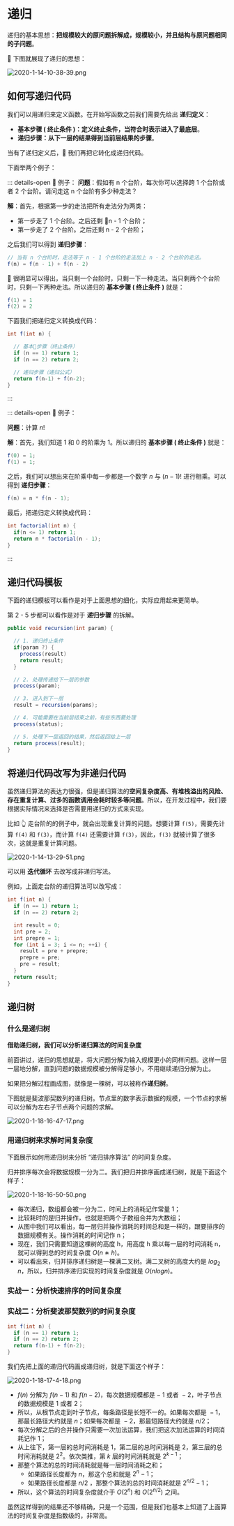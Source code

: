 # 递归

递归的基本思想：**把规模较大的原问题拆解成，规模较小，并且结构与原问题相同的子问题**。

 下图就展现了递归的思想：

![2020-1-14-10-38-39.png](https://garrik-default-imgs.oss-accelerate.aliyuncs.com/imgs/2020-1-14-10-38-39.png)

## 如何写递归代码

我们可以用递归来定义函数。在开始写函数之前我们需要先给出 **递归定义**：

- **基本步骤 ( 终止条件 )：定义终止条件，当符合时表示进入了最底层**。
- **递归步骤：从下一层的结果得到当前层结果的步骤**。

当有了递归定义后， 我们再把它转化成递归代码。

下面举两个例子：

::: details-open 🌰 例子：
**问题**：假如有 n 个台阶，每次你可以选择跨 1 个台阶或者 2 个台阶。请问走这 n 个台阶有多少种走法？

**解**：首先，根据第一步的走法把所有走法分为两类：

- 第一步走了 1 个台阶。之后还剩 n - 1 个台阶；
- 第一步走了 2 个台阶。之后还剩 n - 2 个台阶；

之后我们可以得到 **递归步骤**：

```java
// 当有 n 个台阶时，走法等于 n - 1 个台阶的走法加上 n - 2 个台阶的走法。
f(n) = f(n - 1) + f(n - 2)
```


很明显可以得出，当只剩一个台阶时，只剩一下一种走法。当只剩两个个台阶时，只剩一下两种走法。所以递归的 **基本步骤 ( 终止条件 )** 就是：

```java
f(1) = 1
f(2) = 2
```

下面我们把递归定义转换成代码：

```java
int f(int n) {

  // 基本步骤（终止条件）
  if (n == 1) return 1;
  if (n == 2) return 2;

  // 递归步骤（递归公式）
  return f(n-1) + f(n-2);
}
```

:::

::: details-open 🌰 例子：

**问题**：计算 $n!$

**解**：首先，我们知道 $1$ 和 $0$ 的阶乘为 $1$。所以递归的 **基本步骤 ( 终止条件 )** 就是：

```java
f(0) = 1;
f(1) = 1;
```

之后，我们可以想出来在阶乘中每一步都是一个数字 $n$ 与 $(n - 1)!$ 进行相乘。可以得到 **递归步骤**：

```java
f(n) = n * f(n - 1);
```

最后，把递归定义转换成代码：

```java
int factorial(int n) {
  if(n <= 1) return 1;
  return n * factorial(n - 1);
}
```

:::

## 递归代码模板

下面的递归模板可以看作是对于上面思想的细化，实际应用起来更简单。

第 2 - 5 步都可以看作是对于 **递归步骤** 的拆解。

```java
public void recursion(int param) {

  // 1. 递归终止条件
  if(param ?) {
    process(result)
    return result;
  }

  // 2. 处理传递给下一层的参数
  process(param);

  // 3. 进入到下一层
  result = recursion(params);

  // 4. 可能需要在当前层结束之前，有些东西要处理
  process(status);

  // 5. 处理下一层返回的结果，然后返回给上一层
  return process(result);
}
```

## 将递归代码改写为非递归代码

虽然递归算法的表达力很强，但是递归算法的**空间复杂度高、有堆栈溢出的风险、存在重复计算、过多的函数调用会耗时较多等问题**。所以，在开发过程中，我们要根据实际情况来选择是否需要用递归的方式来实现。

比如 👆 走台阶的的例子中，就会出现重复计算的问题。想要计算 `f(5)`，需要先计算 `f(4)` 和 `f(3)`，而计算 `f(4)` 还需要计算 `f(3)`，因此，`f(3)` 就被计算了很多次，这就是重复计算问题。

![2020-1-14-13-29-51.png](https://garrik-default-imgs.oss-accelerate.aliyuncs.com/imgs/2020-1-14-13-29-51.png)

可以用 **迭代循环** 去改写成非递归写法。

例如，上面走台阶的递归算法可以改写成：

```java
int f(int n) {
  if (n == 1) return 1;
  if (n == 2) return 2;

  int result = 0;
  int pre = 2;
  int prepre = 1;
  for (int i = 3; i <= n; ++i) {
    result = pre + prepre;
    prepre = pre;
    pre = result;
  }
  return result;
}
```

## 递归树

### 什么是递归树

**借助递归树，我们可以分析递归算法的时间复杂度**

前面讲过，递归的思想就是，将大问题分解为输入规模更小的同样问题。这样一层一层地分解，直到问题的数据规模被分解得足够小，不用继续递归分解为止。

如果把分解过程画成图，就像是一棵树，可以被称作**递归树**。

下图就是斐波那契数列的递归树。节点里的数字表示数据的规模，一个节点的求解可以分解为左右子节点两个问题的求解。

![2020-1-18-16-47-17.png](https://garrik-default-imgs.oss-accelerate.aliyuncs.com/imgs/2020-1-18-16-47-17.png)

### 用递归树来求解时间复杂度

下面展示如何用递归树来分析 “递归排序算法” 的时间复杂度。

归并排序每次会将数据规模一分为二。我们把归并排序画成递归树，就是下面这个样子：

![2020-1-18-16-50-50.png](https://garrik-default-imgs.oss-accelerate.aliyuncs.com/imgs/2020-1-18-16-50-50.png)

- 每次递归，数组都会被一分为二，时间上的消耗记作常量 1；
- 比较耗时的是归并操作，也就是把两个子数组合并为大数组；
- 从图中我们可以看出，每一层归并操作消耗的时间总和是一样的，跟要排序的数据规模有关。操作消耗的时间记作 n；
- 现在，我们只需要知道这棵树的高度 h，用高度 h 乘以每一层的时间消耗 n，就可以得到总的时间复杂度 $O(n ∗ h)$。
- 可以看出来，归并排序递归树是一棵满二叉树。满二叉树的高度大约是 $log_2​n$，所以，归并排序递归实现的时间复杂度就是 $O(nlogn)$。

### 实战一：分析快速排序的时间复杂度

### 实战二：分析斐波那契数列的时间复杂度

```java
int f(int n) {
  if (n == 1) return 1;
  if (n == 2) return 2;
  return f(n-1) + f(n-2);
}
```

我们先把上面的递归代码画成递归树，就是下面这个样子：

![2020-1-18-17-4-18.png](https://garrik-default-imgs.oss-accelerate.aliyuncs.com/imgs/2020-1-18-17-4-18.png)

- $​f(n)$​ 分解为 $​f(n−1)$​ 和 $​f(n−2)$​，每次数据规模都是 $​−1$​ 或者 $​−2$​，叶子节点的数据规模是 $​1$​ 或者 $​2$​；
- 所以，从根节点走到叶子节点，每条路径是长短不一的。如果每次都是 $​−1$​，那最长路径大约就是 $​n$​；如果每次都是 $​−2$​，那最短路径大约就是 $n/2$​；
- 每次分解之后的合并操作只需要一次加法运算，我们把这次加法运算的时间消耗记作 $1$；
- 从上往下，第一层的总时间消耗是 $1$，第二层的总时间消耗是 $2$，第三层的总时间消耗就是 $2^2$。依次类推，第 $k$ 层的时间消耗就是 $2^{k−1}$；
- 那整个算法的总的时间消耗就是每一层时间消耗之和；
  - 如果路径长度都为 $n$，那这个总和就是 $2^n−1$；
  - 如果路径长度都是 $n/2$ ，那整个算法的总的时间消耗就是 $2^{n/2}​-1$；
- 所以，这个算法的时间复杂度就介于 $O(2^n)$ 和 $O(2^{n/2}​)$ 之间。

虽然这样得到的结果还不够精确，只是一个范围，但是我们也基本上知道了上面算法的时间复杂度是指数级的，非常高。
